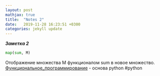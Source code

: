 ```yaml
---
layout: post
mathjax: true
title:  "Notes 2"
date:   2019-11-28 16:23:51 +0300
categories: jekyll update
---
```


***Заметка 2***
```python
map(sum, M)
```
Отображение множества M функционалом sum в новое множество. [Функциональное_программирование](https://ru.m.wikipedia.org/wiki/Функциональное_программирование) - основа python
#python 
